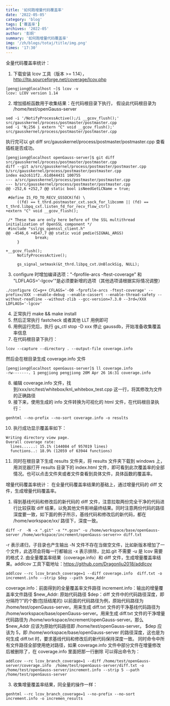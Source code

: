 ```yaml
---
title: '如何跑增量代码覆盖率'
date: '2022-05-05'
category: 'blog'
tags: ['覆盖率']
archives: '2022-05'
author: '彭炯'
summary: '如何跑增量代码覆盖率'
img: '/zh/blogs/totaj/title/img.png'
times: '17:30'
---
```


全量代码覆盖率统计：

1. 下载安装 lcov 工具（版本 >= 1.14）， http://ltp.sourceforge.net/coverage/lcov.php

```shell
[pengjiong@localhost ~]$ lcov -v
lcov: LCOV version 1.14
```

2. 增加插桩函数用于收集结果：在代码根目录下执行， 假设此代码根目录为 /home/test/openGauss-server

```shell
sed -i '/NotifyProcessActive();/i __gcov_flush();'  src/gausskernel/process/postmaster/postmaster.cpp
sed -i 'N;256 i extern "C" void __gcov_flush();'   src/gausskernel/process/postmaster/postmaster.cpp
```

执行完可以 git diff src/gausskernel/process/postmaster/postmaster.cpp 查看插桩是否成功。

```shell
[pengjiong@localhost openGauss-server]$ git diff src/gausskernel/process/postmaster/postmaster.cpp
diff --git a/src/gausskernel/process/postmaster/postmaster.cpp b/src/gausskernel/process/postmaster/postmaster.cpp
index ea2c611f2..61d044431 100755
--- a/src/gausskernel/process/postmaster/postmaster.cpp
--- b/src/gausskernel/process/postmaster/postmaster.cpp
@@ -252,6 +252,7 @@ static bool isNeedGetLCName = true;

 #define IS_FD_TO_RECV_GSSOCK(fd) \
     ((fd) == t_thrd.postmaster_cxt.sock_for_libcomm || (fd) == t_thrd.libpq_cxt.listen_fd_for_recv_flow_ctrl)
+extern "C" void __gcov_flush();

 /* These two are only here before of the SSL multithread initialization of OpenSSL component */
 #include "ssl/gs_openssl_client.h"
@@ -4546,6 +4547,7 @@ static void pmdie(SIGNAL_ARGS)
             break;
     }

+__gcov_flush();
     NotifyProcessActive();

     gs_signal_setmask(&t_thrd.libpq_cxt.UnBlockSig, NULL);
```

3. configure 时增加编译选项："-fprofile-arcs -ftest-coverage" 和 "LDFLAGS='-lgcov'"是必须要新增的选项（其他选项请根据实际情况调整）

```shell
./configure CC=g++ CFLAGS='-O0 -fprofile-arcs -ftest-coverage' --prefix=/XXX --enable-debug --enable-cassert --enable-thread-safety --without-readline --without-zlib --gcc-version=7.3.0 --3rd=/XXX  LDFLAGS='-lgcov'
```

4. 正常执行 make && make install
5. 然后正常执行 fastcheck 或者其他 LLT 用例即可
6. 用例运行完后，执行 gs_ctl stop -D xxx 停止 gaussdb，开始准备收集覆盖率信息
7. 在代码根目录下执行：

```shell
lcov --capture --directory . --output-file coverage.info
```

然后会在根目录生成 coverage.info 文件

```shell
[pengjiong@localhost openGauss-server]$ ll coverage.info
-rw-------. 1 pengjiong pengjiong 20M Apr 26 16:31 coverage.info
```

8. 编辑 coverage.info 文件，找到/xxx/src/test/whitebox/knl_whitebox_test.cpp 这一行，将其修改为文件的正确路径
9. 接下来，使用生成的 info 文件转换为可视化的 html 文件，在代码根目录执行：

```shell
genhtml --no-prefix --no-sort coverage.info -o results
```

10. 执行成功显示覆盖率如下：

```
Writing directory view page.
Overall coverage rate:
  lines......: 15.1% (144084 of 957019 lines)
  functions..: 18.9% (12059 of 63944 functions)
```

11. 同时在根目录下生成 results 文件夹，将 results 文件夹下载到 windows 上，用浏览器打开 results 目录下的 index.html 文件，即可看到此次覆盖率的全部情况。也可以点击文件夹或者文件查看到具体文件，具体函数的覆盖率。

增量代码覆盖率统计：
在全量代码覆盖率结果的基础上，通过增量代码的 diff 文件，生成增量代码覆盖率。

1. 得到基线代码和修改后的新代码的 diff 文件，注意拉取两份完全干净的代码进行比较获取 diff 结果，以免其他文件影响最终结果。同时注意两份代码的路径深度要一致，如下面的例子所示，基线代码和修改后的新代码，都在 /home/workspace/xx/ 路径下，深度一致。

```
diff -r  -N -x ".git" -x "*.gcov" -u /home/workspace/base/openGauss-server /home/workspace/increment/openGauss-server>> diff.txt
```

-r 表示递归，子目录也产生输出
-N 文件不存在当做空文件，比如新版本增加了一个文件，此选项会将每一行都输出
-x 表示排除，比如.git 不需要
-u 是 lcov 需要的格式 2. 由全量覆盖率结果（coverage.info）和 diff 文件，生成增量覆盖率结果。addlcov 工具下载地址：https://github.com/Dragonliu2018/addlcov

```
addlcov --rc lcov_branch_coverage=1 --diff coverage.info  diff.txt -o increment.info --strip $dep --path $new_Addr
```

coverage.info：前面得到的全量覆盖率文件路径
increment.info：输出的增量覆盖率文件路径
$new_Addr: 原始代码路径
$dep：diff 文件中的代码路径深度，即分隔符”/”的个数(包括结尾的)
以前面的代码路径为例，原始代码路径为 /home/test/openGauss-server。用来生成 diff.txt 文件的干净基线代码路径为 /home/workspace/base/openGauss-server。用来生成 diff.txt 文件的干净增量代码路径为 /home/workspace/increment/openGauss-server。那么 $new_Addr 应该为原始代码路径即 /home/test/openGauss-server。 $dep 应该为 5，即 /home/workspace/base/openGauss-server 的路径深度，这也是为何生成 diff.txt 时，要求基线代码和修改后的新代码保持深度一致。
同时命令中所有文件路径全部使用绝对路径，如果 coverage.info 文件中部分文件在增量修改后被删除了，在 coverage.info 里面把那一行删除
可以得出命令为：

```
addlcov --rc lcov_branch_coverage=1 --diff /home/test/openGauss-server/coverage.info  /home/test/openGauss-server/diff.txt -o /home/test/openGauss-server/increment.info --strip 5 --path /home/test/openGauss-server
```

3. 收集增量覆盖率结果，同全量的操作一样：

```shell
genhtml --rc lcov_branch_coverage=1 --no-prefix --no-sort increment.info -o incremen_results
```
